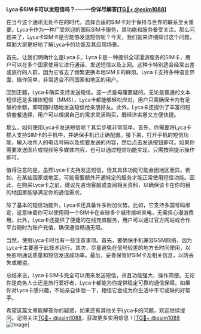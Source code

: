 **Lyca卡SIM卡可以发短信吗？——一份详尽解答[[TG💪+ @esim1088](https://t.me/s/esim1088)]**

在当今这个通讯无处不在的时代，选择合适的SIM卡对于保持与世界的联系至关重要。Lyca卡作为一种广受欢迎的国际SIM卡服务，其功能和服务备受关注。那么问题来了，Lyca卡SIM卡是否能够发送短信呢？今天，我们就来详细探讨这个问题，帮助大家更好地了解Lyca卡的功能及其应用场景。

首先，让我们明确什么是Lyca卡。Lyca卡是一种提供全球漫游服务的SIM卡，用户可以在多个国家使用它进行通话、发送短信以及上网。这种卡特别适合经常出差或旅行的人群，因为它省去了频繁更换本地SIM卡的麻烦。Lyca卡支持多种语言界面，操作简单，非常适合不同国家和地区的用户。

回到正题，Lyca卡确实支持发送短信。这一点是毋庸置疑的。无论是普通的文本短信还是多媒体短信（MMS），Lyca卡都能够轻松应对。用户只需确保卡内有足够的余额，即可随时随地发送短信给亲朋好友。此外，Lyca卡还提供了丰富的短信套餐选择，用户可以根据自己的需求灵活购买，既经济实惠又方便快捷。

那么，如何使用Lyca卡发送短信呢？其实步骤非常简单。首先，你需要将Lyca卡插入支持SIM卡的手机中，并确保手机已正确配置。接下来，打开手机的短信功能，输入收件人的电话号码以及想要发送的内容，然后点击发送按钮即可。如果你需要发送图片或视频等多媒体内容，也可以通过短信功能实现，只需按照提示操作即可。

值得注意的是，虽然Lyca卡支持发送短信，但其具体功能可能会因地区而异。例如，在某些国家或地区，可能需要额外开通特定的服务才能正常使用短信功能。因此，在购买Lyca卡之前，建议先咨询客服或查阅相关资料，以确保该卡在你的目的地国家能够满足你的通信需求。

除了基本的短信功能外，Lyca卡还具备许多附加优势。比如，它支持多国号码绑定，这意味着你可以使用同一个SIM卡在全球多个城市接听来电，无需担心漫游费用。此外，Lyca卡还提供了便捷的在线充值服务，用户可以通过官方网站或合作平台随时为账户充值，确保通信畅通无阻。

当然，使用Lyca卡时也有一些注意事项。首先，要确保手机兼容GSM网络，因为Lyca卡主要基于此技术运行。其次，尽量避免在信号较差的地方长时间使用，以免影响通话质量和短信发送成功率。最后，妥善保管好SIM卡及相关信息，以防丢失或被盗。

总结来说，Lyca卡SIM卡完全可以用来发送短信，并且功能强大、操作简便。无论你是商务人士还是旅行爱好者，Lyca卡都能为你提供稳定可靠的通信保障。如果你对Lyca卡感兴趣，不妨亲自体验一下，相信它会成为你生活中不可或缺的好帮手。

希望这篇文章能解答你的疑惑，如果还有其他关于Lyca卡的问题，欢迎继续提问。记得关注[TG💪+ @esim1088](https://t.me/s/esim1088)，获取更多实用信息！[[TG💪+ @esim1088](https://t.me/s/esim1088) ![Image](https://i.postimg.cc/4NQfJmqS/Snipaste-2025-05-13-00-14-12.png)]